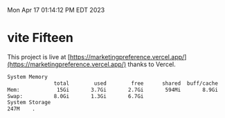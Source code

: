 Mon Apr 17 01:14:12 PM EDT 2023

# vite Fifteen


This project is live at [https://marketingpreference.vercel.app/](https://marketingpreference.vercel.app/) thanks to Vercel.

```bash
System Memory
               total        used        free      shared  buff/cache   available
Mem:            15Gi       3.7Gi       2.7Gi       594Mi       8.9Gi        10Gi
Swap:          8.0Gi       1.3Gi       6.7Gi
System Storage
247M	.
```
```bash
